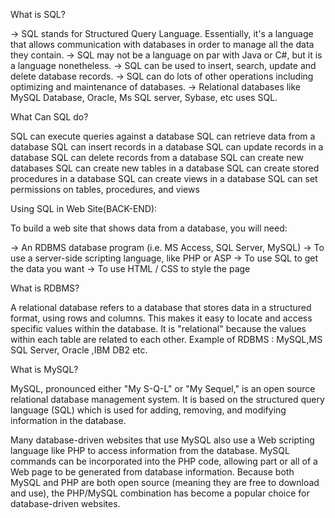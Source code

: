 What is SQL?

-> SQL stands for Structured Query Language. Essentially, it's a language that allows communication with databases in order to manage      all the data they contain. 
-> SQL may not be a language on par with Java or C#, but it is a language nonetheless. 
-> SQL can be used to insert, search, update and delete database records. 
-> SQL can do lots of other operations including optimizing and maintenance of databases.
-> Relational databases like MySQL Database, Oracle, Ms SQL server, Sybase, etc uses SQL.

What Can SQL do?

SQL can execute queries against a database
SQL can retrieve data from a database
SQL can insert records in a database
SQL can update records in a database
SQL can delete records from a database
SQL can create new databases
SQL can create new tables in a database
SQL can create stored procedures in a database
SQL can create views in a database
SQL can set permissions on tables, procedures, and views

Using SQL in Web Site(BACK-END):

 To build a web site that shows data from a database, you will need:
 
-> An RDBMS database program (i.e. MS Access, SQL Server, MySQL)
-> To use a server-side scripting language, like PHP or ASP
-> To use SQL to get the data you want
-> To use HTML / CSS to style the page


What is RDBMS?

A relational database refers to a database that stores data in a structured format, using rows and columns. This makes it easy to locate and access specific values within the database. It is "relational" because the values within each table are related to each other.
Example of RDBMS : MySQL,MS SQL Server, Oracle ,IBM DB2 etc.


What is MySQL?

MySQL, pronounced either "My S-Q-L" or "My Sequel," is an open source relational database management system. It is based on the structured query language (SQL)  which is used for adding, removing, and modifying information in the database. 

Many database-driven websites that use MySQL also use a Web scripting language like PHP to access information from the database. MySQL commands can be incorporated into the PHP code, allowing part or all of a Web page to be generated from database information. Because both MySQL and PHP are both open source (meaning they are free to download and use), the PHP/MySQL combination has become a popular choice for database-driven websites.
